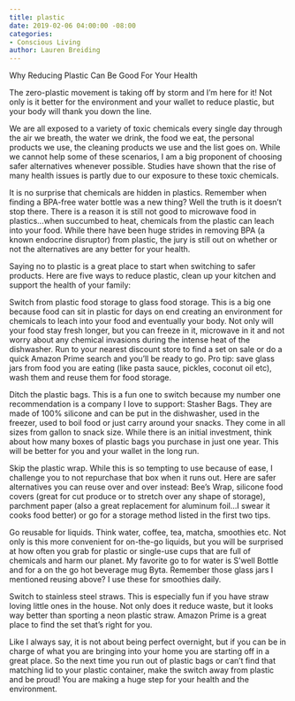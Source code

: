 ```yaml
---
title: plastic
date: 2019-02-06 04:00:00 -08:00
categories:
- Conscious Living
author: Lauren Breiding
---
```


Why Reducing Plastic Can Be Good For Your Health

The zero-plastic movement is taking off by storm and I’m here for it! Not only is it better for the environment and your wallet to reduce plastic, but your body will thank you down the line. 

We are all exposed to a variety of toxic chemicals every single day through the air we breath, the water we drink, the food we eat, the personal products we use, the cleaning products we use and the list goes on.  While we cannot help some of these scenarios, I am a big proponent of choosing safer alternatives whenever possible. Studies have shown that the rise of many health issues is partly due to our exposure to these toxic chemicals. 

It is no surprise that chemicals are hidden in plastics. Remember when finding a BPA-free water bottle was a new thing? Well the truth is it doesn’t stop there. There is a reason it is still not good to microwave food in plastics...when succumbed to heat, chemicals from the plastic can leach into your food. While there have been huge strides in removing BPA (a known endocrine disruptor) from plastic, the jury is still out on whether or not the alternatives are any better for your health. 

Saying no to plastic is a great place to start when switching to safer products. Here are five ways to reduce plastic, clean up your kitchen and support the health of your family:

Switch from plastic food storage to glass food storage. This is a big one because food can sit in plastic for days on end creating an environment for chemicals to leach into your food and eventually your body. Not only will your food stay fresh longer, but you can freeze in it, microwave in it and not worry about any chemical invasions during the intense heat of the dishwasher. Run to your nearest discount store to find a set on sale or do a quick Amazon Prime search and you’ll be ready to go. Pro tip: save glass jars from food you are eating (like pasta sauce, pickles, coconut oil etc), wash them and reuse them for food storage.

Ditch the plastic bags. This is a fun one to switch because my number one recommendation is a company I love to support: Stasher Bags. They are made of 100% silicone and can be put in the dishwasher, used in the freezer, used to boil food or just carry around your snacks. They come in all sizes from gallon to snack size. While there is an initial investment, think about how many boxes of plastic bags you purchase in just one year. This will be better for you and your wallet in the long run. 

Skip the plastic wrap. While this is so tempting to use because of ease, I challenge you to not repurchase that box when it runs out. Here are safer alternatives you can reuse over and over instead: Bee’s Wrap, silicone food covers (great for cut produce or to stretch over any shape of storage), parchment paper (also a great replacement for aluminum foil...I swear it cooks food better) or go for a storage method listed in the first two tips.

Go reusable for liquids. Think water, coffee, tea, matcha, smoothies etc. Not only is this more convenient for on-the-go liquids, but you will be surprised at how often you grab for plastic or single-use cups that are full of chemicals and harm our planet. My favorite go to for water is S’well Bottle and for a on the go hot beverage mug Byta. Remember those glass jars I mentioned reusing above? I use these for smoothies daily.

Switch to stainless steel straws. This is especially fun if you have straw loving little ones in the house. Not only does it reduce waste, but it looks way better than sporting a neon plastic straw. Amazon Prime is a great place to find the set that’s right for you. 

Like I always say, it is not about being perfect overnight, but if you can be in charge of what you are bringing into your home you are starting off in a great place. So the next time you run out of plastic bags or can’t find that matching lid to your plastic container, make the switch away from plastic and be proud! You are making a huge step for your health and the environment. 

